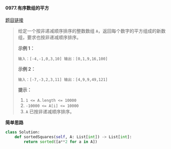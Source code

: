 #### 0977.有序数组的平方


[题目链接](https://leetcode-cn.com/problems/squares-of-a-sorted-array/)


> 给定一个按非递减顺序排序的整数数组 `A`，返回每个数字的平方组成的新数组，要求也按非递减顺序排序。
>
>  
>
> **示例 1：**
>
> `
> 输入：[-4,-1,0,3,10]
> 输出：[0,1,9,16,100]
> `
>
> **示例 2：**
>
> `
> 输入：[-7,-3,2,3,11]
> 输出：[4,9,9,49,121]
> `
>
>  
>
> **提示：**
>
> 1. `1 <= A.length <= 10000`
> 2. `-10000 <= A[i] <= 10000`
> 3. `A` 已按非递减顺序排序。

**简单思路**

```python
class Solution:
    def sortedSquares(self, A: List[int]) -> List[int]: 
        return sorted([a**2 for a in A])
```

